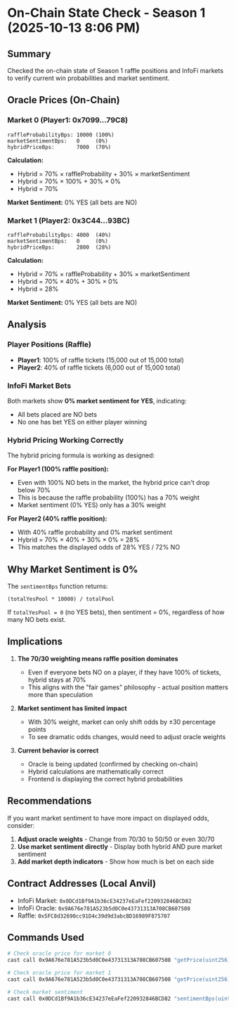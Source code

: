 # On-Chain State Check - Season 1 (2025-10-13 8:06 PM)

## Summary

Checked the on-chain state of Season 1 raffle positions and InfoFi markets to verify current win probabilities and market sentiment.

## Oracle Prices (On-Chain)

### Market 0 (Player1: 0x7099...79C8)

```
raffleProbabilityBps: 10000 (100%)
marketSentimentBps:   0     (0%)
hybridPriceBps:       7000  (70%)
```

**Calculation:**
- Hybrid = 70% × raffleProbability + 30% × marketSentiment
- Hybrid = 70% × 100% + 30% × 0%
- Hybrid = 70%

**Market Sentiment:** 0% YES (all bets are NO)

### Market 1 (Player2: 0x3C44...93BC)

```
raffleProbabilityBps: 4000  (40%)
marketSentimentBps:   0     (0%)
hybridPriceBps:       2800  (28%)
```

**Calculation:**
- Hybrid = 70% × raffleProbability + 30% × marketSentiment
- Hybrid = 70% × 40% + 30% × 0%
- Hybrid = 28%

**Market Sentiment:** 0% YES (all bets are NO)

## Analysis

### Player Positions (Raffle)

- **Player1**: 100% of raffle tickets (15,000 out of 15,000 total)
- **Player2**: 40% of raffle tickets (6,000 out of 15,000 total)

### InfoFi Market Bets

Both markets show **0% market sentiment for YES**, indicating:
- All bets placed are NO bets
- No one has bet YES on either player winning

### Hybrid Pricing Working Correctly

The hybrid pricing formula is working as designed:

**For Player1 (100% raffle position):**
- Even with 100% NO bets in the market, the hybrid price can't drop below 70%
- This is because the raffle probability (100%) has a 70% weight
- Market sentiment (0% YES) only has a 30% weight

**For Player2 (40% raffle position):**
- With 40% raffle probability and 0% market sentiment
- Hybrid = 70% × 40% + 30% × 0% = 28%
- This matches the displayed odds of 28% YES / 72% NO

## Why Market Sentiment is 0%

The `sentimentBps` function returns:
```solidity
(totalYesPool * 10000) / totalPool
```

If `totalYesPool = 0` (no YES bets), then sentiment = 0%, regardless of how many NO bets exist.

## Implications

1. **The 70/30 weighting means raffle position dominates**
   - Even if everyone bets NO on a player, if they have 100% of tickets, hybrid stays at 70%
   - This aligns with the "fair games" philosophy - actual position matters more than speculation

2. **Market sentiment has limited impact**
   - With 30% weight, market can only shift odds by ±30 percentage points
   - To see dramatic odds changes, would need to adjust oracle weights

3. **Current behavior is correct**
   - Oracle is being updated (confirmed by checking on-chain)
   - Hybrid calculations are mathematically correct
   - Frontend is displaying the correct hybrid probabilities

## Recommendations

If you want market sentiment to have more impact on displayed odds, consider:

1. **Adjust oracle weights** - Change from 70/30 to 50/50 or even 30/70
2. **Use market sentiment directly** - Display both hybrid AND pure market sentiment
3. **Add market depth indicators** - Show how much is bet on each side

## Contract Addresses (Local Anvil)

- InfoFi Market: `0x0DCd1Bf9A1b36cE34237eEaFef220932846BCD82`
- InfoFi Oracle: `0x9A676e781A523b5d0C0e43731313A708CB607508`
- Raffle: `0x5FC8d32690cc91D4c39d9d3abcBD16989F875707`

## Commands Used

```bash
# Check oracle price for market 0
cast call 0x9A676e781A523b5d0C0e43731313A708CB607508 "getPrice(uint256)" 0 --rpc-url http://127.0.0.1:8545

# Check oracle price for market 1
cast call 0x9A676e781A523b5d0C0e43731313A708CB607508 "getPrice(uint256)" 1 --rpc-url http://127.0.0.1:8545

# Check market sentiment
cast call 0x0DCd1Bf9A1b36cE34237eEaFef220932846BCD82 "sentimentBps(uint256)" 0 --rpc-url http://127.0.0.1:8545
```
